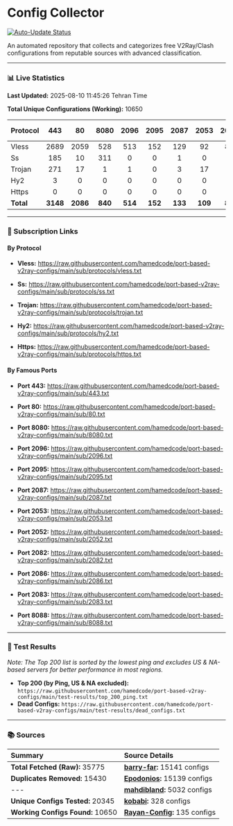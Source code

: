 # Config Collector

[![Auto-Update Status](https://github.com/hamed1124/port-based-v2ray-configs/actions/workflows/main.yml/badge.svg)](https://github.com/hamed1124/port-based-v2ray-configs/actions/workflows/main.yml)

An automated repository that collects and categorizes free V2Ray/Clash configurations from reputable sources with advanced classification.

---

### 📊 Live Statistics

**Last Updated:** 2025-08-10 11:45:26 Tehran Time

**Total Unique Configurations (Working):** 10650

| Protocol | 443 | 80 | 8080 | 2096 | 2095 | 2087 | 2053 | 2052 | 2082 | 2086 | 2083 | 8088 | Other Ports | Total |
|:---| :---: | :---: | :---: | :---: | :---: | :---: | :---: | :---: | :---: | :---: | :---: | :---: |:---:|:---:|
| Vless | 2689 | 2059 | 528 | 513 | 152 | 129 | 92 | 87 | 80 | 48 | 37 | 0 | 2600 | **9014** |
| Ss | 185 | 10 | 311 | 0 | 0 | 1 | 0 | 0 | 0 | 0 | 0 | 0 | 668 | **1175** |
| Trojan | 271 | 17 | 1 | 1 | 0 | 3 | 17 | 0 | 0 | 0 | 3 | 0 | 141 | **454** |
| Hy2 | 3 | 0 | 0 | 0 | 0 | 0 | 0 | 0 | 0 | 0 | 0 | 0 | 3 | **6** |
| Https | 0 | 0 | 0 | 0 | 0 | 0 | 0 | 0 | 0 | 0 | 0 | 0 | 1 | **1** |
| **Total** | **3148** | **2086** | **840** | **514** | **152** | **133** | **109** | **87** | **80** | **48** | **40** | **0** | **3413** | **10650** |

---

### 🚀 Subscription Links

#### By Protocol

- **Vless:**
  https://raw.githubusercontent.com/hamedcode/port-based-v2ray-configs/main/sub/protocols/vless.txt

- **Ss:**
  https://raw.githubusercontent.com/hamedcode/port-based-v2ray-configs/main/sub/protocols/ss.txt

- **Trojan:**
  https://raw.githubusercontent.com/hamedcode/port-based-v2ray-configs/main/sub/protocols/trojan.txt

- **Hy2:**
  https://raw.githubusercontent.com/hamedcode/port-based-v2ray-configs/main/sub/protocols/hy2.txt

- **Https:**
  https://raw.githubusercontent.com/hamedcode/port-based-v2ray-configs/main/sub/protocols/https.txt

#### By Famous Ports

- **Port 443:**
  https://raw.githubusercontent.com/hamedcode/port-based-v2ray-configs/main/sub/443.txt

- **Port 80:**
  https://raw.githubusercontent.com/hamedcode/port-based-v2ray-configs/main/sub/80.txt

- **Port 8080:**
  https://raw.githubusercontent.com/hamedcode/port-based-v2ray-configs/main/sub/8080.txt

- **Port 2096:**
  https://raw.githubusercontent.com/hamedcode/port-based-v2ray-configs/main/sub/2096.txt

- **Port 2095:**
  https://raw.githubusercontent.com/hamedcode/port-based-v2ray-configs/main/sub/2095.txt

- **Port 2087:**
  https://raw.githubusercontent.com/hamedcode/port-based-v2ray-configs/main/sub/2087.txt

- **Port 2053:**
  https://raw.githubusercontent.com/hamedcode/port-based-v2ray-configs/main/sub/2053.txt

- **Port 2052:**
  https://raw.githubusercontent.com/hamedcode/port-based-v2ray-configs/main/sub/2052.txt

- **Port 2082:**
  https://raw.githubusercontent.com/hamedcode/port-based-v2ray-configs/main/sub/2082.txt

- **Port 2086:**
  https://raw.githubusercontent.com/hamedcode/port-based-v2ray-configs/main/sub/2086.txt

- **Port 2083:**
  https://raw.githubusercontent.com/hamedcode/port-based-v2ray-configs/main/sub/2083.txt

- **Port 8088:**
  https://raw.githubusercontent.com/hamedcode/port-based-v2ray-configs/main/sub/8088.txt

---

### 🧪 Test Results
*Note: The Top 200 list is sorted by the lowest ping and excludes US & NA-based servers for better performance in most regions.*

- **Top 200 (by Ping, US & NA excluded):** `https://raw.githubusercontent.com/hamedcode/port-based-v2ray-configs/main/test-results/top_200_ping.txt`
- **Dead Configs:** `https://raw.githubusercontent.com/hamedcode/port-based-v2ray-configs/main/test-results/dead_configs.txt`

---

### 📚 Sources

| Summary | Source Details |
|:---|:---|
| **Total Fetched (Raw):** 35775 | **[barry-far](https://github.com/barry-far/V2ray-Config):** 15141 configs |
| **Duplicates Removed:** 15430 | **[Epodonios](https://github.com/Epodonios/v2ray-configs):** 15139 configs |
| --- | **[mahdibland](https://github.com/mahdibland/V2RayAggregator):** 5032 configs |
| **Unique Configs Tested:** 20345 | **[kobabi](https://github.com/liketolivefree/kobabi):** 328 configs |
| **Working Configs Found:** 10650 | **[Rayan-Config](https://github.com/Rayan-Config/C-Sub):** 135 configs |
